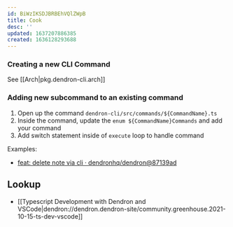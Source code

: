 ```yaml
---
id: BiWzIKSDJBRBEhVQlZWpB
title: Cook
desc: ''
updated: 1637207886385
created: 1636128293688
---
```



### Creating a new CLI Command

See [[Arch|pkg.dendron-cli.arch]]

### Adding new subcommand to an existing command

1. Open up the command `dendron-cli/src/commands/${CommandName}.ts`
1. Inside the command, update the `enum ${CommandName}Commands` and add your command
1. Add switch statement inside of `execute` loop to handle command


Examples:
- [feat: delete note via cli · dendronhq/dendron@87139ad](https://github.com/dendronhq/dendron/commit/87139addf0d804dbd903196b0e5e7bb7aca9a492)


## Lookup
- [[Typescript Development with Dendron and VSCode|dendron://dendron.dendron-site/community.greenhouse.2021-10-15-ts-dev-vscode]]